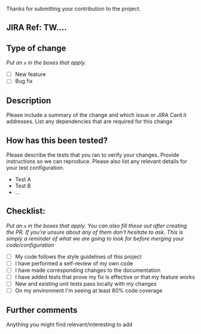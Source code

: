 Thanks for submitting your contribution to the project.

## JIRA Ref: TW....

## Type of change
*Put an `x` in the boxes that apply.*
- [ ] New feature
- [ ] Bug fix

## Description
Please include a summary of the change and which issue or JIRA Card it addresses.
List any dependencies that are required for this change

## How has this been tested?
Please describe the tests that you ran to verify your changes.
Provide instructions so we can reproduce. Please also list any relevant details for your test configuration.

- Test A
- Test B
- ...


## Checklist:
*Put an `x` in the boxes that apply. You can also fill these out after creating the PR. If you're unsure about any of them don't hesitate to ask. This is simply a reminder of what we are going to look for before merging your code/configuration*
- [ ] My code follows the style guidelines of this project
- [ ] I have performed a self-review of my own code
- [ ] I have made corresponding changes to the documentation
- [ ] I have added tests that prove my fix is effective or that my feature works
- [ ] New and existing unit tests pass locally with my changes
- [ ] On my environment I'm seeing at least 80% code coverage

## Further comments

Anything you might find relevant/interesting to add